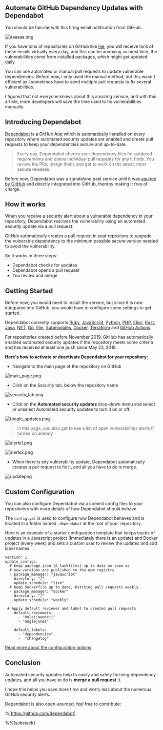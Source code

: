 ## Automate GitHub Dependency Updates with Dependabot

You should be familiar with this tiring email notification from GitHub.

![aaaaaa.png](https://cdn.hashnode.com/res/hashnode/image/upload/v1577809729388/_vYYp_5n6.png)

If you have tons of repositories on GitHub like [me](https://github.com/BolajiAyodeji), you will receive tons of these emails virtually every day, and this can be annoying as most time, the vulnerabilities come from installed packages, which might get updated daily.

You can use automated or manual pull requests to update vulnerable dependencies. Before now, I only used the manual method, but this wasn't efficient as I sometimes have to send multiple pull requests to fix several vulnerabilities.

I figured that not everyone knows about this amazing service, and with this article, more developers will save the time used to fix vulnerabilities manually.

## Introducing Dependabot

[Dependabot](https://dependabot.com) is a GitHub App which is automatically installed on every repository where automated security updates are enabled and create pull requests to keep your dependencies secure and up-to-date.

> Every day, Dependabot checks your dependency files for outdated requirements and opens individual pull requests for any it finds. You review the PRs, merge them, and get to work on the latest, most secure releases.

Before now, Dependabot was a standalone paid service until it was [aquired by GitHub](https://dependabot.com/blog/hello-github/) and directly integrated into GitHub, thereby making it free of charge.

## How it works

When you receive a security alert about a vulnerable dependency in your repository, Dependabot resolves the vulnerability using an automated security update via a pull request.

GitHub automatically creates a pull request in your repository to upgrade the vulnerable dependency to the minimum possible secure version needed to avoid the vulnerability.

So it works in three steps:

- Dependabot checks for updates
- Dependabot opens a pull request
- You review and merge

## Getting Started

Before now, you would need to install the service, but since it is now integrated into GitHub, you would have to configure some settings to get started.

Dependabot currently supports [Ruby](https://dependabot.com/ruby), [JavaScript](https://dependabot.com/javascript), [Python](https://dependabot.com/python), [PHP](https://dependabot.com/php), [Elixir](https://dependabot.com/elixir), [Rust](https://dependabot.com/rust), [Java](https://dependabot.com/java), [NET](https://dependabot.com/dotnet), [Go](https://dependabot.com/go), [Elm](https://dependabot.com/elm), [Submodules](https://dependabot.com/submodules), [Docker](https://dependabot.com/docker), [Terraform](https://dependabot.com/terraform) and [GitHub Actions](https://dependabot.com/github-actions).

For repositories created before November 2019, GitHub has automatically enabled automated security updates if the repository meets some criteria and has received at least one push since May 23, 2019.

**Here's how to activate or deactivate Dependabot for your repository:**

- Navigate to the main page of the repository on GitHub

![main_page.png](https://cdn.hashnode.com/res/hashnode/image/upload/v1577795272972/5PbXjVo94.png)

- Click on the Security tab, below the repository name

![security_tab.png](https://cdn.hashnode.com/res/hashnode/image/upload/v1577796991228/lSRC1O7ON.png)

- Click on the **Automated security updates** drop-down menu and select or unselect Automated security updates to turn it on or off.

![toogle_updates.png](https://cdn.hashnode.com/res/hashnode/image/upload/v1577805432662/qcZY_HPfh.png)

> In this page, you also get to see a list of open vulnerabilities alerts if turned on already

![alerts1.png](https://cdn.hashnode.com/res/hashnode/image/upload/v1577805478242/2piA35Eh-.png)

![alerts2.png](https://cdn.hashnode.com/res/hashnode/image/upload/v1577808211863/yW4JpeHOv.png)

- When there is any vulnerability update, Dependabot automatically creates a pull request to fix it, and all you have to do is merge.

![updatepng](https://cdn.hashnode.com/res/hashnode/image/upload/v1577808489179/QoFFpOCA_.png)

## Custom Configuration

You can also configure Dependabot via a commit config files to your repositories with more details of how Dependabot should behave.

The `config.yml` is used to configure how Dependabot behaves and is located in a folder named `.dependabot` at the root of your repository.

Here is an example of a starter configuration template that keeps tracks of updates in a Javascript project (Immediately there is an update) and Docker project (every week) and sets a custom user to review the updates and add label names.

```
version: 1
update_configs:
  # Keep package.json (& lockfiles) up to date as soon as
  # new versions are published to the npm registry
  - package_manager: "javascript"
    directory: "/"
    update_schedule: "live"
  # Keep Dockerfile up to date, batching pull requests weekly
  - package_manager: "docker"
    directory: "/"
    update_schedule: "weekly"

 # Apply default reviewer and label to created pull requests
    default_reviewers:
      - "bolajiayodeji"
      - "angiejones"

    default_labels:
      - "dependencies"
      -  "changelog"
```

[Read more about the configuration options](https://dependabot.com/docs/config-file/)

## Conclusion

Automated security updates help to easily and safely fix tiring dependency updates, and all you have to do is **merge a pull request** :).

I hope this helps you save more time and worry less about the numerous GitHub security alerts.

Dependabot is also open-sourced, feel free to contribute:

%[https://github.com/dependabot]

%%[substack]